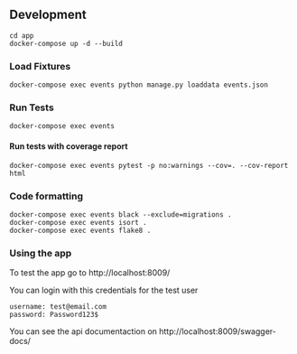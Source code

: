 
## Development

```
cd app
docker-compose up -d --build
```

### Load Fixtures

```
docker-compose exec events python manage.py loaddata events.json
```


### Run Tests

```
docker-compose exec events
```
#### Run tests with coverage report
```
docker-compose exec events pytest -p no:warnings --cov=. --cov-report html
```

### Code formatting
```
docker-compose exec events black --exclude=migrations .
docker-compose exec events isort .
docker-compose exec events flake8 .
```


### Using the app

To test the app go to http://localhost:8009/

You can login with this credentials for the test user

```
username: test@email.com
password: Password123$
```

You can see the api documentaction on http://localhost:8009/swagger-docs/